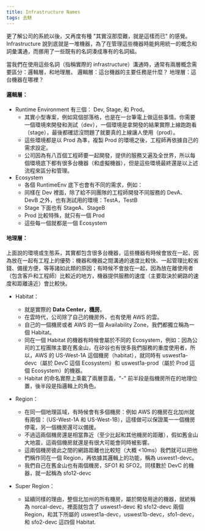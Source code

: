 ```yaml
---
title: Infrastructure Names
tags: 去魅
---
```

更了解公司的系統以後，又再度有種 "其實沒那麼難，就是這樣而已" 的感覺。
Infrastructure 說到底就是一堆機器，為了在管理這些機器時能夠用統一的概念和詞彙溝通，而挪用了一些既有的名詞湊成專有的名詞組。


當我們在使用這些名詞（指稱實際的 infrastructure）溝通時，通常有兩層概念需要區分：邏輯層，和地理層。
邏輯層：這台機器的主要任務是什麼？
地理層：這台機器在哪裡？

#### 邏輯層：
* Runtime Environment 有三個： Dev, Stage, 和 Prod。
    *  其實小型專案，例如寫個部落格，也是在一台筆電上做這些事情。你需要一個環境來開發和測試（dev），一個環境是拿開發的結果實際上線跑跑看（stage），最後都確認沒問題了就要真的上線讓人使用（prod）。
    * 這些環境都是以 Prod 為準，複製 Prod 的環境之後，工程師再依據自己的需求設定。
    * 公司因為有八百個工程師要一起開發，提供的服務又遍及全世界，所以每個環境底下都有很多台機器（和虛擬機器），但是這些環境最終還是以上述流程來區分和管理。
* Ecosystem
    * 各個 RuntimeEnv 底下也會有不同的需求，例如：
    * 同樣在 Dev 裡面，除了給不同團隊的工程師開發不同服務的 DevA、DevB 之外，也有測試用的環境：TestA，TestB
    * Stage 下面也有 StageA、StageB
    * Prod 比較特殊，就只有一個 Prod
    * 這些每一個就都是一個 Ecosystem

#### 地理層：
上面說的環境或生態系，其實都包含很多台機器，這些機器有時候會放在一起，因為放在一起有工程上的優勢：機器和機器之間溝通的速度比較快、一起管理比較省錢、備援方便，等等諸如此類的原因；有時候不會放在一起，因為放在離使用者（包含客戶和工程師）比較近的地方，機器提供服務的速度（主要取決於網路的速度和距離遠近）會比較快。

* Habitat：
    * 就是實際的 **Data Center，機房**。
    * 在雲時代，公司除了自己的機房外，也有使用 AWS 的雲。
    * 自己的一個機房或者 AWS 的一個 Availability Zone，我們都獨立稱為一個 Habitat。
    * 同在一個 Habitat 的機器有時候會屬於不同的 Ecosystem，例如：因為公司的工程團隊主要在舊金山，在矽谷也有很多我們服務的重度使用者，所以，AWS 的 US-West-1A 這個機房（habitat），就同時有 uswest1a-devc（屬於 DevC 這個 Ecosystem）和 uswest1a-prod（屬於 Prod 這個 Ecosystem）的機器。
    * Habitat 的命名實際上乘載了兩層意義，"-" 前半段是指機房所在的地理位置，後半段是指邏輯上的角色。

* Region：
    * 在同一個地理區域，有時候會有多個機房：例如 AWS 的機房在北加州就有兩個：（US-West-1A 和 US-West-1B），這樣做可以保證萬一一個機房停電，另一個機房還可以備援。
    * 不過這兩個機房還是相當靠近（至少比起和其他機房的距離），假如舊金山大地震，這兩個機房就還是有很大可能會同時被影響。
    * 這兩個機房彼此之間的網路距離也比較短（大概 <10ms）我們就可以把他們稱作同在一個 Region，再依據其邏輯上的功能，稱為 uswest1-devc。
    * 我們自己在舊金山也有兩個機房，SFO1 和 SFO2。同樣數於 DevC 的機器，就一起稱為 sfo12-devc

* Super Region：
    * 延續同樣的理由，整個北加州的所有機房，屬於開發用途的機器，就統稱為 norcal-devc，裡面就包含了 uswest1-devc 和 sfo12-devc 兩個 Region，和其下所屬的 uswest1a-devc，uswest1b-devc，sfo1-devc，和 sfo2-devc 這四個 Habitat.

